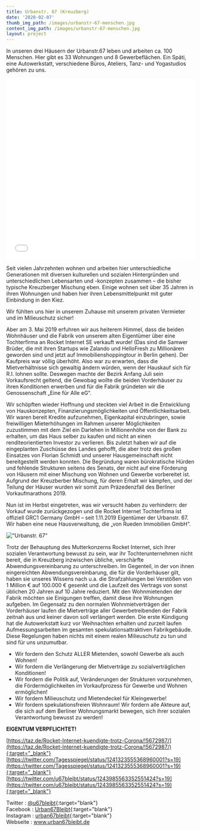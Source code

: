 ```yaml
---
title: Urbanstr. 67 (Kreuzberg)
date: '2020-02-07'
thumb_img_path: /images/urbanstr-67-menschen.jpg
content_img_path: /images/urbanstr-67-menschen.jpg
layout: project
---
```

In unseren drei Häusern der Urbanstr.67 leben und arbeiten ca. 100 Menschen. Hier gibt es 33 Wohnungen und 8 Gewerbeflächen. Ein Späti, eine Autowerkstatt, verschiedene Büros, Ateliers, Tanz- und Yogastudios gehören zu uns.

<iframe title="" aria-label="Locator-Karte" id="datawrapper-chart-4QyLY" src="//datawrapper.dwcdn.net/4QyLY/1/" scrolling="no" frameborder="0" style="width: 0; min-width: 100% !important; border: none;" height="486"></iframe><script type="text/javascript">!function(){"use strict";window.addEventListener("message",function(a){if(void 0!==a.data["datawrapper-height"])for(var e in a.data["datawrapper-height"]){var t=document.getElementById("datawrapper-chart-"+e)||document.querySelector("iframe[src*='"+e+"']");t&&(t.style.height=a.data["datawrapper-height"][e]+"px")}})}();
</script>

Seit vielen Jahrzehnten wohnen und arbeiten hier unterschiedliche Generationen mit diversen kulturellen und sozialen Hintergründen und unterschiedlichen Lebensarten und -konzepten zusammen – die bisher typische 
Kreuzberger Mischung eben. Einige wohnen seit über 35 Jahren in ihren Wohnungen und haben hier ihren 
Lebensmittelpunkt mit guter Einbindung in den Kiez.
  
Wir fühlten uns hier in unserem Zuhause mit unserem privaten Vermieter und im Milieuschutz sicher!

Aber am 3. Mai 2019 erfuhren wir aus heiterem Himmel, dass die beiden Wohnhäuser und die Fabrik von unserem alten Eigentümer über eine Tochterfirma an Rocket Internet SE verkauft wurde! (Das sind die Samwer Brüder, die mit ihren Startups wie Zalando und HelloFresh zu Millionären geworden sind und jetzt auf Immobilienshoppingtour in Berlin gehen). Der Kaufpreis war völlig überhöht. Also war zu erwarten, dass die Mietverhältnisse sich gewaltig ändern würden, wenn der Hauskauf sich für R.I. lohnen sollte. Deswegen machte der Bezirk Anfang Juli sein Vorkaufsrecht geltend, die Gewobag wollte die beiden Vorderhäuser zu ihren Konditionen erwerben und für die Fabrik gründeten wir die Genossenschaft „Eine für Alle eG“. 

Wir schöpften wieder Hoffnung und steckten viel Arbeit in die Entwicklung von Hauskonzepten, Finanzierungsmöglichkeiten und Öffentlichkeitsarbeit. Wir waren bereit Kredite aufzunehmen, Eigenkapital einzubringen, sowie freiwilligen Mieterhöhungen im Rahmen unserer Möglichkeiten zuzustimmen mit dem Ziel ein Darlehen in Millionenhöhe von der Bank zu erhalten, um das Haus selber zu kaufen und nicht an einen renditeorientierten Investor zu verlieren. Bis zuletzt haben wir auf die eingeplanten Zuschüsse des Landes gehofft, die aber trotz des großen Einsatzes von Florian Schmidt und unserer Hausgemeinschaft nicht bereitgestellt werden konnten. Die Begründung waren bürokratische Hürden und fehlende Strukturen seitens des Senats, der nicht auf eine Förderung von Häusern mit einer Mischung von Wohnen und Gewerbe vorbereitet ist. Aufgrund der Kreuzberber Mischung, für deren Erhalt wir kämpfen, und der Teilung der Häuser wurden wir somit zum Präzedenzfall des Berliner Vorkaufmarathons 2019.
  
Nun ist im Herbst eingetreten, was wir versucht haben zu verhindern: der Vorkauf wurde zurückgezogen und die Rocket Internet Tochterfirma ist offiziell GRC1 Germany GmbH – seit 1.11.2019 Eigentümer der Urbanstr. 67.        Wir haben eine neue Hausverwaltung, die „von Rueden Immobilien GmbH“.

!["Urbanstr. 67"](/images/urban-67-fabrik_mittel.jpg)

Trotz der Behauptung des Mutterkonzerns Rocket Internet, sich ihrer sozialen Verantwortung bewusst zu sein, war ihr Tochterunternehmen nicht bereit, die in Kreuzberg inzwischen übliche, verschärfte Abwendungsvereinbarung zu unterschreiben. Im Gegenteil, in der von ihnen eingereichten Abwendungsvereinbarung, die für die Vorderhäuser gilt, haben sie unseres Wissens nach u.a. die Strafzahlungen bei Verstößen von 1 Million € auf 100.000 € gesenkt und die Laufzeit des Vertrags von sonst üblichen 20 Jahren auf 10 Jahre reduziert. Mit den Wohnmietenden der Fabrik möchten sie Einigungen treffen, damit diese ihre Wohnungen aufgeben. Im Gegensatz zu den normalen Wohnmietverträgen der Vorderhäuser laufen die Mietverträge aller Gewerbetreibenden der Fabrik zeitnah aus und keiner davon soll verlängert werden. Die erste Kündigung hat die Autowerkstatt kurz vor Weihnachten erhalten und zurzeit laufen Aufmessungsarbeiten im gesamten spekulationsattraktiven Fabrikgebäude. Diese Regelungen haben nichts mit einem realen Milieuschutz zu tun und sind für uns unzumutbar.

* Wir fordern den Schutz ALLER Mietenden, sowohl Gewerbe als auch Wohnen!
* Wir fordern die Verlängerung der Mietverträge zu sozialverträglichen Konditionen!
* Wir fordern die Politik auf, Veränderungen der Strukturen vorzunehmen, die Fördermöglichkeiten im Vorkaufprozess für Gewerbe und Wohnen ermöglichen!
* Wir fordern Milieuschutz und Mietendeckel für Kleingewerbe!
* Wir fordern spekulationsfreien Wohnraum! Wir fordern alle Akteure auf, die sich auf dem Berliner Wohnungsmarkt bewegen, sich ihrer sozialen Verantwortung bewusst zu werden!

**EIGENTUM VERPFLICHTET!**

[https://taz.de/Rocket-Internet-kuendigte-trotz-Corona/!5672987/](https://taz.de/Rocket-Internet-kuendigte-trotz-Corona/!5672987/){:target="_blank"}  
[https://twitter.com/Tagesspiegel/status/1241323555368960001?s=19](https://twitter.com/Tagesspiegel/status/1241323555368960001?s=19){:target="_blank"}  
[https://twitter.com/u67bleibt/status/1243985563352551424?s=19](https://twitter.com/u67bleibt/status/1243985563352551424?s=19){:target="_blank"}

Twitter : [@u67bleibt](https://twitter.com/u67bleibt){:target="blank"}  
Facebook : [Urban67Bleibt](https://de-de.facebook.com/Urban67-Bleibt-613988159068571/){:target="blank"}  
Instagram : [urban67bleibt](https://www.instagram.com/urban67bleibt/){:target="blank"}  
Webseite : [www.urban67bleibt.de
](http://www.urban67bleibt.de
)
